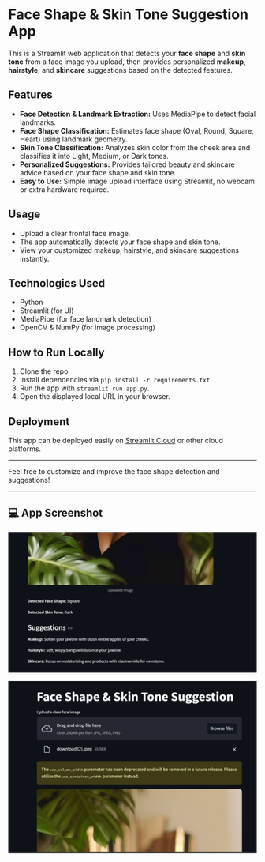 # Face Shape & Skin Tone Suggestion App

This is a Streamlit web application that detects your **face shape** and **skin tone** from a face image you upload, then provides personalized **makeup**, **hairstyle**, and **skincare** suggestions based on the detected features.

## Features
- **Face Detection & Landmark Extraction:** Uses MediaPipe to detect facial landmarks.
- **Face Shape Classification:** Estimates face shape (Oval, Round, Square, Heart) using landmark geometry.
- **Skin Tone Classification:** Analyzes skin color from the cheek area and classifies it into Light, Medium, or Dark tones.
- **Personalized Suggestions:** Provides tailored beauty and skincare advice based on your face shape and skin tone.
- **Easy to Use:** Simple image upload interface using Streamlit, no webcam or extra hardware required.

## Usage
- Upload a clear frontal face image.
- The app automatically detects your face shape and skin tone.
- View your customized makeup, hairstyle, and skincare suggestions instantly.

## Technologies Used
- Python
- Streamlit (for UI)
- MediaPipe (for face landmark detection)
- OpenCV & NumPy (for image processing)

## How to Run Locally
1. Clone the repo.
2. Install dependencies via `pip install -r requirements.txt`.
3. Run the app with `streamlit run app.py`.
4. Open the displayed local URL in your browser.

## Deployment
This app can be deployed easily on [Streamlit Cloud](https://streamlit.io/cloud) or other cloud platforms.

---

Feel free to customize and improve the face shape detection and suggestions!

---

## 💻 App Screenshot


![Screenshot](face2.png)


![Screenshot](face.png)

